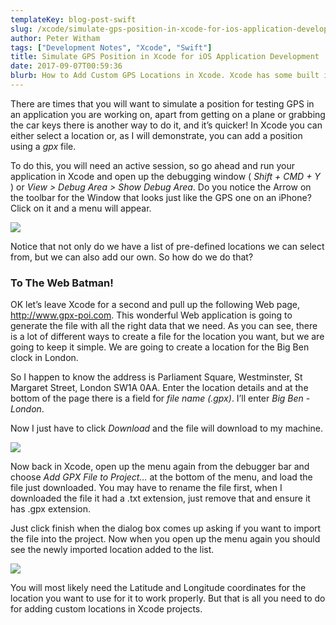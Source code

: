 ```yaml
---
templateKey: blog-post-swift
slug: /xcode/simulate-gps-position-in-xcode-for-ios-application-development/
author: Peter Witham
tags: ["Development Notes", "Xcode", "Swift"]
title: Simulate GPS Position in Xcode for iOS Application Development
date: 2017-09-07T00:59:36
blurb: How to Add Custom GPS Locations in Xcode. Xcode has some built in GPS positions you can simulate, but you can also add any location of your choice. Here's how.
---
```


There are times that you will want to simulate a position for testing GPS in an application you are working on, apart from getting on a plane or grabbing the car keys there is another way to do it, and it’s quicker! In Xcode you can either select a location or, as I will demonstrate, you can add a position using a _gpx_ file.

To do this, you will need an active session, so go ahead and run your application in Xcode and open up the debugging window ( _Shift + CMD + Y_ ) or _View > Debug Area > Show Debug Area_. Do you notice the Arrow on the toolbar for the Window that looks just like the GPS one on an iPhone? Click on it and a menu will appear.

![](/img/post_images/GPS-Bar-in-Xcode-Debugger.jpg)

Notice that not only do we have a list of pre-defined locations we can select from, but we can also add our own. So how do we do that?

### To The Web Batman!

OK let’s leave Xcode for a second and pull up the following Web page, <http://www.gpx-poi.com>. This wonderful Web application is going to generate the file with all the right data that we need. As you can see, there is a lot of different ways to create a file for the location you want, but we are going to keep it simple. We are going to create a location for the Big Ben clock in London.

So I happen to know the address is Parliament Square, Westminster, St Margaret Street, London SW1A 0AA. Enter the location details and at the bottom of the page there is a field for _file name (.gpx)_. I’ll enter _Big Ben - London_.

Now I just have to click _Download_ and the file will download to my machine.

![](/img/post_images/gpx-poi-big-ben-london.jpg)

Now back in Xcode, open up the menu again from the debugger bar and choose _Add GPX File to Project…_ at the bottom of the menu, and load the file just downloaded. You may have to rename the file first, when I downloaded the file it had a .txt extension, just remove that and ensure it has .gpx extension.

Just click finish when the dialog box comes up asking if you want to import the file into the project. Now when you open up the menu again you should see the newly imported location added to the list.

![](/img/post_images/xcode-gps-menu-with-big-ben.jpg)

You will most likely need the Latitude and Longitude coordinates for the location you want to use for it to work properly. But that is all you need to do for adding custom locations in Xcode projects.
